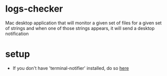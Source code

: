 logs-checker
==============
Mac desktop application that will monitor a given set of files for a given set of strings and when one of those
strings appears, it will send a desktop notification

setup
==============
* If you don't have 'terminal-notifier' installed, do so <a href="https://github.com/alloy/terminal-notifier" target="_blank">here</a>